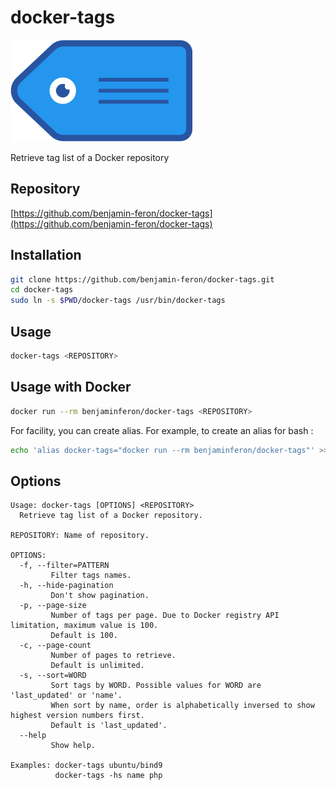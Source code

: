# docker-tags

![logo](https://github.com/benjamin-feron/docker-tags/raw/main/images/docker-tags.png "docker-tags logo")

Retrieve tag list of a Docker repository

## Repository

[https://github.com/benjamin-feron/docker-tags](https://github.com/benjamin-feron/docker-tags)

## Installation

```bash
git clone https://github.com/benjamin-feron/docker-tags.git
cd docker-tags
sudo ln -s $PWD/docker-tags /usr/bin/docker-tags
```

## Usage

```bash
docker-tags <REPOSITORY>
```

## Usage with Docker

```bash
docker run --rm benjaminferon/docker-tags <REPOSITORY>
```

For facility, you can create alias.
For example, to create an alias for bash :

```bash
echo 'alias docker-tags="docker run --rm benjaminferon/docker-tags"' >> ~/.bashrc
```

## Options

```text
Usage: docker-tags [OPTIONS] <REPOSITORY>
  Retrieve tag list of a Docker repository.

REPOSITORY: Name of repository.

OPTIONS:
  -f, --filter=PATTERN
         Filter tags names.
  -h, --hide-pagination
         Don't show pagination.
  -p, --page-size
         Number of tags per page. Due to Docker registry API limitation, maximum value is 100.
         Default is 100.
  -c, --page-count
         Number of pages to retrieve.
         Default is unlimited.
  -s, --sort=WORD
         Sort tags by WORD. Possible values for WORD are 'last_updated' or 'name'.
         When sort by name, order is alphabetically inversed to show highest version numbers first.
         Default is 'last_updated'.
  --help
         Show help.

Examples: docker-tags ubuntu/bind9
          docker-tags -hs name php
```
